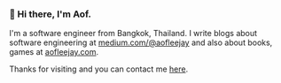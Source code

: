 ### 👋 Hi there, I'm Aof.

I'm a software engineer from Bangkok, Thailand. I write blogs about software engineering at <a href="https://medium.com/@aofleejay" target="_blank" rel="noopener noreferrer">medium.com/@aofleejay</a> and also about books, games at <a href="https://aofleejay.com" target="_blank" rel="noopener noreferrer">aofleejay.com</a>.

Thanks for visiting and you can contact me <a href="mailto:aofleejay@hotmail.com">here</a>.
